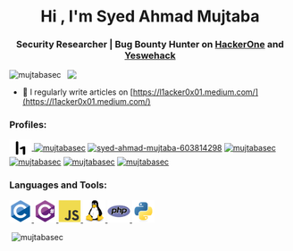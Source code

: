 <h1 align="center">Hi , I'm Syed Ahmad Mujtaba</h1>
<h3 align="center">Security Researcher | Bug Bounty Hunter on <a href="https://hackerone.com/mujta3a_"
        target="blank">HackerOne</a> and <a href="https://yeswehack.com/mujtabasec" target="blank">Yeswehack</a></h3>

<img align="right" width="400"
    src="https://media0.giphy.com/media/ieBWQkIVEELhbizGAp/giphy.gif?cid=6c09b952vg5rh73le59zc3yr3g6bvs9t2jazukxwwyfsojah&ep=v1_gifs_search&rid=giphy.gif&ct=g">

<p align="left"> <img src="https://komarev.com/ghpvc/?username=mujtabasec&label=Profile%20views&color=0e75b6&style=flat"
        alt="mujtabasec" /> </p>

- 📝 I regularly write articles on [https://l1acker0x01.medium.com/](https://l1acker0x01.medium.com/)

<h3 align="left">Profiles:</h3>
<p align="left">
    <a href="https://hackerone.com/mujta3asec" target="blank">
        <img align="center"
            src="https://raw.githubusercontent.com/edent/SuperTinyIcons/099dc12b59179d07d534069bc8551718f786d91a/images/svg/hackerone.svg"
            height="30" width="40">
    </a>
    <a href="https://twitter.com/mujtabasec" target="blank"><img align="center"
            src="https://raw.githubusercontent.com/rahuldkjain/github-profile-readme-generator/master/src/images/icons/Social/twitter.svg"
            alt="mujtabasec" height="30" width="40" /></a>
    <a href="https://linkedin.com/in/syed-ahmad-mujtaba-603814298" target="blank"><img align="center"
            src="https://raw.githubusercontent.com/rahuldkjain/github-profile-readme-generator/master/src/images/icons/Social/linked-in-alt.svg"
            alt="syed-ahmad-mujtaba-603814298" height="30" width="40" /></a>
    <a href="https://fb.com/mujtabasec" target="blank"><img align="center"
            src="https://raw.githubusercontent.com/rahuldkjain/github-profile-readme-generator/master/src/images/icons/Social/facebook.svg"
            alt="mujtabasec" height="30" width="40" /></a>
    <a href="https://instagram.com/mujtabasec" target="blank"><img align="center"
            src="https://raw.githubusercontent.com/rahuldkjain/github-profile-readme-generator/master/src/images/icons/Social/instagram.svg"
            alt="mujtabasec" height="30" width="40" /></a>
    <a href="https://medium.com/mujtabasec" target="blank"><img align="center"
            src="https://raw.githubusercontent.com/rahuldkjain/github-profile-readme-generator/master/src/images/icons/Social/medium.svg"
            alt="mujtabasec" height="30" width="40" /></a>
    <a href="https://www.youtube.com/c/mujtabasec" target="blank"><img align="center"
            src="https://raw.githubusercontent.com/rahuldkjain/github-profile-readme-generator/master/src/images/icons/Social/youtube.svg"
            alt="mujtabasec" height="30" width="40" /></a>
</p>

<h3 align="left">Languages and Tools:</h3>
<p align="left"> <a href="https://www.cprogramming.com/" target="_blank" rel="noreferrer"> <img
            src="https://raw.githubusercontent.com/devicons/devicon/master/icons/c/c-original.svg" alt="c" width="40"
            height="40" /> </a> <a href="https://www.w3schools.com/cs/" target="_blank" rel="noreferrer"> <img
            src="https://raw.githubusercontent.com/devicons/devicon/master/icons/csharp/csharp-original.svg"
            alt="csharp" width="40" height="40" /> </a> <a
        href="https://developer.mozilla.org/en-US/docs/Web/JavaScript" target="_blank" rel="noreferrer"> <img
            src="https://raw.githubusercontent.com/devicons/devicon/master/icons/javascript/javascript-original.svg"
            alt="javascript" width="40" height="40" /> </a> <a href="https://www.linux.org/" target="_blank"
        rel="noreferrer"> <img
            src="https://raw.githubusercontent.com/devicons/devicon/master/icons/linux/linux-original.svg" alt="linux"
            width="40" height="40" /> </a> <a href="https://www.php.net" target="_blank" rel="noreferrer"> <img
            src="https://raw.githubusercontent.com/devicons/devicon/master/icons/php/php-original.svg" alt="php"
            width="40" height="40" /> </a> <a href="https://www.python.org" target="_blank" rel="noreferrer"> <img
            src="https://raw.githubusercontent.com/devicons/devicon/master/icons/python/python-original.svg"
            alt="python" width="40" height="40" /> </a> </p>

<p>&nbsp;<img align="center"
        src="https://github-readme-stats.vercel.app/api?username=mujtabasec&show_icons=true&locale=en"
        alt="mujtabasec" /></p>
